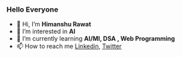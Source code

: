 
### Hello Everyone 

- 👋 Hi, I’m **Himanshu Rawat**
- 👀 I’m interested in  **AI**
- 🌱 I’m currently learning **AI/Ml, DSA , Web Programming**
- 📫 How to reach me [Linkedin](linkedin.com/in/himanshu-rawat-1011sh), [Twitter](https://twitter.com/Himansh47297259)
<!---
himanshu-rawat77/himanshu-rawat77 is a ✨ special ✨ repository because its `README.md` (this file) appears on your GitHub profile.
You can click the Preview link to take a look at your changes.
--->

